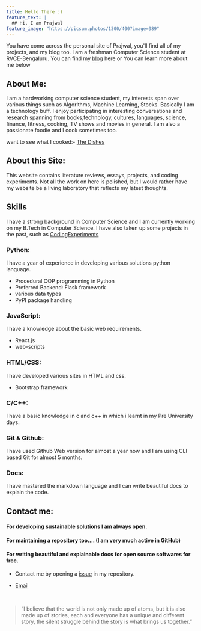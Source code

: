 ```yaml
---
title: Hello There :)
feature_text: |
  ## Hi, I am Prajwal
feature_image: "https://picsum.photos/1300/400?image=989"
---
```


You have come across the personal site of Prajwal, you'll find all of my projects, and my blog too. I am a freshman Computer Science student at RVCE-Bengaluru. You can find my [blog](blog/) here or You can learn more about me below

## About Me:

I am a hardworking computer science student, my interests span over various things such as Algorithms, Machine Learning, Stocks.
Basically I am a technology buff. I enjoy participating in interesting conversations and research spanning from books,technology, cultures, languages, science, finance, fitness, cooking, TV shows and movies in general.
I am also a passionate foodie and I cook sometimes too.

want to see what I cooked:- [The Dishes](/)

## About this Site:

This website contains literature reviews, essays, projects, and coding experiments. Not all the work on here is polished, but I would rather have my website be a living laboratory that reflects my latest thoughts.

## Skills

I have a strong background in Computer Science and I am currently working on my B.Tech in Computer Science. I have also taken up some projects in the past, such as [CodingExperiments](/projects/)

### Python: <br/>

I have a year of experience in developing various solutions python language.

- Procedural OOP programming in Python
- Preferred Backend: Flask framework
- various data types
- PyPI package handling

### JavaScript:<br/>

I have a knowledge about the basic web requirements.

- React.js
- web-scripts

### HTML/CSS:<br/>

I have developed various sites in HTML and css.

- Bootstrap framework

### C/C++: <br/>

I have a basic knowledge in c and c++ in which i learnt in my Pre University days.

### Git & Github: <br/>

I have used Github Web version for almost a year now and I am using CLI based Git for almost 5 months.

### Docs: <br/>

I have mastered the markdown language and I can write beautiful docs to explain the code.

## Contact me:

#### For developing sustainable solutions I am always open.

#### For maintaining a repository too.... (I am very much active in GitHub)

#### For writing beautiful and explainable docs for open source softwares for free.

- Contact me by opening a [issue](https://github.com/Prajwalprakash3722/prajwalprakash3722.github.io/issues) in my repository.

- [Email](mailto:prajwalprakash3722@gmail.com)

<br/>

> “I believe that the world is not only made up of atoms, but it is also made up of stories, each and everyone has a unique and different story, the silent struggle behind the story is what brings us together.”
